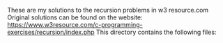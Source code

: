 These are my solutions to the recursion problems in w3 resource.com 
Original solutions can be found on the website: https://www.w3resource.com/c-programming-exercises/recursion/index.php
This directory contains the following files:

